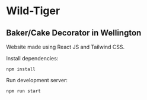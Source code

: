 # Wild-Tiger

## Baker/Cake Decorator in Wellington

Website made using React JS and Tailwind CSS.

Install dependencies: 

`````````
npm install
`````````


Run development server:

`````````
npm run start
`````````